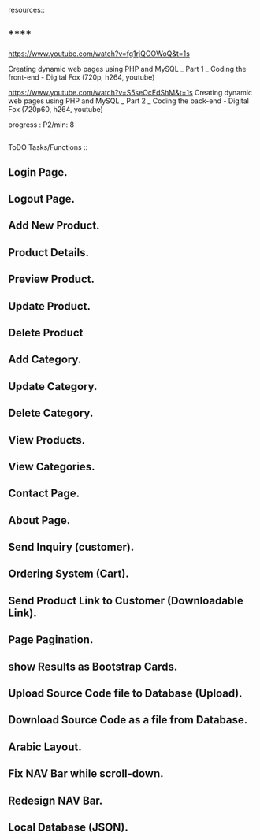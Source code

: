 resources::

## **\*\*\*\***

https://www.youtube.com/watch?v=fg1rjQOOWoQ&t=1s

Creating dynamic web pages using PHP and MySQL _ Part 1 _ Coding the front-end - Digital Fox (720p, h264, youtube)

https://www.youtube.com/watch?v=S5seOcEdShM&t=1s
Creating dynamic web pages using PHP and MySQL _ Part 2 _ Coding the back-end - Digital Fox (720p60, h264, youtube)

progress : P2/min: 8

## $$$$$$$$$$$$$$$$$$$$$$$$$$$$$$$$

ToDO Tasks/Functions ::

## Login Page.

## Logout Page.

## Add New Product.

## Product Details.

## Preview Product.

## Update Product.

## Delete Product

## Add Category.

## Update Category.

## Delete Category.

## View Products.

## View Categories.

## Contact Page.

## About Page.

## Send Inquiry (customer).

## Ordering System (Cart).

## Send Product Link to Customer (Downloadable Link).

## Page Pagination.

## show Results as Bootstrap Cards.

## Upload Source Code file to Database (Upload).

## Download Source Code as a file from Database.

## Arabic Layout.

## Fix NAV Bar while scroll-down.

## Redesign NAV Bar.

## Local Database (JSON).
